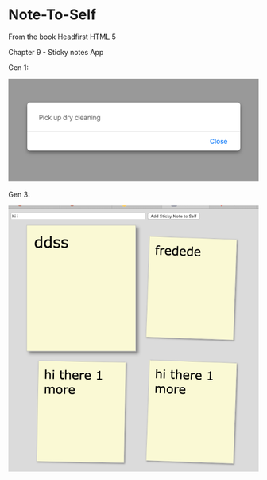# Note-To-Self

From the book Headfirst HTML 5

Chapter 9 - Sticky notes App

Gen 1:

![Version 1 of Stickies](./StickiesGen1.png)

Gen 3:

![Version 3 of Stickies](./stickiesGen3.png)